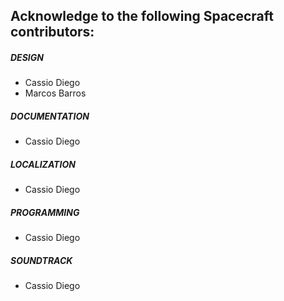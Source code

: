 ## Acknowledge to the following Spacecraft contributors:

##### DESIGN
- Cassio Diego
- Marcos Barros
#####  DOCUMENTATION
- Cassio Diego
#####  LOCALIZATION
- Cassio Diego
#####  PROGRAMMING
- Cassio Diego
#####  SOUNDTRACK
- Cassio Diego
